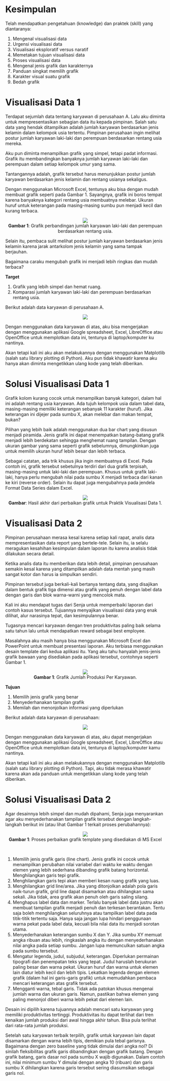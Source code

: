 # Kesimpulan

Telah mendapatkan pengetahuan (knowledge) dan praktek (skill) yang diantaranya:

1. Mengenal visualisasi data
2. Urgensi visualisasi data
3. Visualisasi eksploratif versus naratif
4. Memetakan tujuan visualisasi data
5. Proses visualisasi data
6. Mengenal jenis grafik dan karakternya
7. Panduan singkat memilih grafik
8. Karakter visual suatu grafik
9. Bedah grafik

# Visualisasi Data 1

Terdapat sejumlah data tentang karyawan di perusahaan A. Lalu aku diminta untuk mempresentasikan sebagian data itu kepada pimpinan. Salah satu data yang hendak ditampilkan adalah jumlah karyawan berdasarkan jenis kelamin dalam kelompok usia tertentu. Pimpinan perusahaan ingin melihat postur jumlah karyawan laki-laki dan perempuan berdasarkan rentang usia mereka.

Aku pun diminta menampilkan grafik yang simpel, tetapi padat informasi. Grafik itu membandingkan banyaknya jumlah karyawan laki-laki dan perempuan dalam setiap kelompok umur yang sama.

Tantangannya adalah, grafik tersebut harus menunjukkan postur jumlah karyawan berdasarkan jenis kelamin dan rentang usianya sekaligus.

Dengan menggunakan Microsoft Excel, tentunya aku bisa dengan mudah membuat grafik seperti pada Gambar 1. Sayangnya, grafik ini boros tempat karena banyaknya kategori rentang usia membuatnya melebar. Ukuran huruf untuk keterangan pada masing-masing sumbu pun menjadi kecil dan kurang terbaca.<br>

<p align="center">
    <img src="img/g_1.png"><br>
    <b>Gambar 1</b>: Grafik perbandingan jumlah karyawan laki-laki dan perempuan berdasarkan rentang usia.
</p>
Selain itu, pembaca sulit melihat postur jumlah karyawan berdasarkan jenis kelamin karena jarak antarkolom jenis kelamin yang sama tampak berjauhan.

Bagaimana caraku mengubah grafik ini menjadi lebih ringkas dan mudah terbaca?<br>

**Target**<br>

1. Grafik yang lebih simpel dan hemat ruang.<br>
2. Komparasi jumlah karyawan laki-laki dan perempuan berdasarkan rentang usia.<br>

Berikut adalah data karyawan di perusahaan A.<br>

<p align="center">
    <img src="img/t_1.png"><br>
</p>
Dengan menggunakan data karyawan di atas, aku bisa mengerjakan dengan menggunakan aplikasi Google spreadsheet, Excel, LibreOffice atau OpenOffice untuk memplotkan data ini, tentunya di laptop/komputer ku nantinya.

Akan tetapi kali ini aku akan melakukannya dengan menggunakan Matplotlib (salah satu library plotting di Python). Aku pun tidak khawatir karena aku hanya akan diminta mengetikkan ulang kode yang telah diberikan.

# Solusi Visualisasi Data 1

Grafik kolom kurang cocok untuk menampilkan banyak kategori, dalam hal ini adalah rentang usia karyawan. Ada tujuh kelompok usia dalam tabel data, masing-masing memiliki keterangan sebanyak 11 karakter (huruf). Jika keterangan ini dijejer pada sumbu X, akan melebar dan makan tempat, bukan?

Pilihan yang lebih baik adalah menggunakan dua bar chart yang disusun menjadi piramida. Jenis grafik ini dapat menempatkan batang-batang grafik menjadi lebih berdekatan sehingga menghemat ruang tampilan. Dengan ukuran gambar yang sama seperti grafik sebelumnya, dimungkinkan juga untuk memilih ukuran huruf lebih besar dan lebih terbaca.

Sebagai catatan, ada trik khusus jika ingin membuatnya di Excel. Pada contoh ini, grafik tersebut sebetulnya terdiri dari dua grafik terpisah, masing-masing untuk laki-laki dan perempuan. Khusus untuk grafik laki-laki, hanya perlu mengubah nilai pada sumbu X menjadi terbaca dari kanan ke kiri (reverse order). Selain itu dapat juga mengubahnya pada jendela Format Data Series dalam Excel.

<p align="center">
    <img src="img/output_1.png"><br>
    <b>Gambar</b>: Hasil akhir dari perbaikan grafik untuk Praktik Visualisasi Data 1.
</p>

# Visualisasi Data 2

Pimpinan perusahaan merasa kesal karena setiap kali rapat, analis data mempresentasikan data report yang bertele-tele. Selain itu, ia selalu meragukan kesahihan kesimpulan dalam laporan itu karena analisis tidak dilakukan secara detail.

Ketika analis data itu memberikan data lebih detail, pimpinan perusahaan semakin kesal karena yang ditampilkan adalah data mentah yang masih sangat kotor dan harus ia simpulkan sendiri.

Pimpinan tersebut juga berkali-kali bertanya tentang data, yang disajikan dalam bentuk grafik tiga dimensi atau grafik yang penuh dengan label data dengan garis dan blok warna-warni yang mencolok mata.

Kali ini aku mendapat tugas dari Senja untuk memperbaiki laporan dari contoh kasus tersebut. Tujuannya menyajikan visualisasi data yang enak dilihat, alur narasinya tepat, dan kesimpulannya benar.

Tugasnya mencari karyawan dengan tren produktivitas paling baik selama satu tahun lalu untuk mendapatkan reward sebagai best employee.

Masalahnya aku masih hanya bisa menggunakan Microsoft Excel dan PowerPoint untuk membuat presentasi laporan. Aku terbiasa menggunakan desain template dari kedua aplikasi itu. Yang aku tahu hanyalah jenis-jenis grafik bawaan yang disediakan pada aplikasi tersebut, contohnya seperti Gambar 1.

<p align="center">
    <img src="img/g_2.png"><br>
    <b>Gambar 1</b>: Grafik Jumlah Produksi Per Karyawan.
</p>

**Tujuan**<br>

1. Memilih jenis grafik yang benar<br>
2. Menyederhanakan tampilan grafik<br>
3. Memilah dan menonjolkan informasi yang diperlukan<br>

Berikut adalah data karyawan di perusahaan:<br>

<p align="center">
    <img src="img/t_2.png"><br>
</p>
Dengan menggunakan data karyawan di atas, aku dapat mengerjakan dengan menggunakan aplikasi Google spreadsheet, Excel, LibreOffice atau OpenOffice untuk memplotkan data ini, tentunya di laptop/komputer kamu nantinya.

Akan tetapi kali ini aku akan melakukannya dengan menggunakan Matplotlib (salah satu library plotting di Python). Tapi, aku tidak merasa khawatir karena akan ada panduan untuk mengetikkan ulang kode yang telah diberikan.

# Solusi Visualisasi Data 2

Agar desainnya lebih simpel dan mudah dipahami, Senja juga menyarankan agar aku menyederhanakan tampilan grafik tersebut dengan langkah-langkah berikut ini (atau lihat Gambar 1 terkait proses perubahannya):<br>

<p align="center">
    <img src="img/g_1.gif"><br>
    <b>Gambar 1</b>: Proses perbaikan grafik template yang disediakan di MS Excel
</p><br>

1. Memilih jenis grafik garis (line chart). Jenis grafik ini cocok untuk menampilkan perubahan nilai variabel dari waktu ke waktu dengan elemen yang lebih sederhana dibanding grafik batang horizontal. Menghilangkan garis tepi grafik.
2. Menghilangkan garis tepi akan memberi kesan ruang grafik yang luas.
3. Menghilangkan grid line/area. Jika yang ditonjolkan adalah pola garis naik-turun grafik, grid line dapat disamarkan atau dihilangkan sama sekali. Jika tidak, area grafik akan penuh oleh garis saling silang.
4. Menghapus label data dan marker. Terlalu banyak label data justru akan membuat tampilan grafik menjadi penuh dan terkesan berantakan. Tentu saja boleh menghilangkan seluruhnya atau tampilkan label data pada titik-titik tertentu saja. Hanya saja jangan lupa hindari penggunaan warna pekat pada label data, kecuali bila nilai data itu menjadi sorotan utama.
5. Menyederhanakan keterangan sumbu X dan Y. Jika sumbu XY memuat angka ribuan atau lebih, ringkaslah angka itu dengan menyederhanakan nilai angka pada setiap sumbu. Jangan lupa memunculkan satuan angka pada sumbu tersebut.
6. Mengatur legenda, judul, subjudul, keterangan. Diperlukan permainan tipografi dan penempatan teks yang tepat. Judul haruslah berukuran paling besar dan warna pekat. Ukuran huruf dan warna untuk elemen lain diatur lebih kecil dan lebih tipis. Lekatkan legenda dengan elemen grafik (dalam hal ini garis-garis grafik) untuk memudahkan pembaca mencari keterangan atas grafik tersebut.
7. Mengganti warna, tebal garis. Tidak ada patokan khusus mengenai jumlah warna dan ukuran garis. Namun, pastikan bahwa elemen yang paling menonjol diberi warna lebih pekat dari elemen lain.

Desain ini dipilih karena tujuannya adalah mencari satu karyawan yang memiliki produktivitas tertinggi. Produktivitas itu dapat terlihat dari tren kenaikan jumlah produksi dari awal hingga akhir tahun. Bisa pula terlihat dari rata-rata jumlah produksi.

Setelah satu karyawan terbaik terpilih, grafik untuk karyawan lain dapat disamarkan dengan warna lebih tipis, demikian pula tebal garisnya. Bagaimana dengan zero baseline yang tidak dimulai dari angka nol? Di sinilah fleksibilitas grafik garis dibandingkan dengan grafik batang. Dengan grafik batang, garis dasar nol pada sumbu X wajib digunakan. Dalam contoh ini, nilai minimum sumbu Y dimulai dengan angka 10 (ribuan) dan garis sumbu X dihilangkan karena garis tersebut sering diasumsikan sebagai garis nol.
